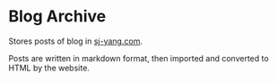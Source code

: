 # Blog Archive
Stores posts of blog in [sj-yang.com](www.sj-yang.com).

Posts are written in markdown format, then imported and converted to HTML by
the website.
